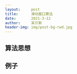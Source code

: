 ```yaml
---
layout:     post
title:      滑动窗口算法
date:       2021-3-12
author:     呆贝斯
header-img: img/post-bg-rwd.jpg
---
```

## 算法思想

## 例子